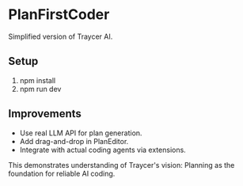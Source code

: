 # PlanFirstCoder

Simplified version of Traycer AI.

## Setup
1. npm install
2. npm run dev

## Improvements
- Use real LLM API for plan generation.
- Add drag-and-drop in PlanEditor.
- Integrate with actual coding agents via extensions.

This demonstrates understanding of Traycer's vision: Planning as the foundation for reliable AI coding.
